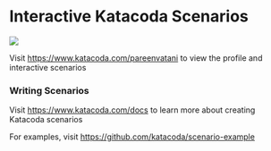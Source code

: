 # Interactive Katacoda Scenarios

[![](http://shields.katacoda.com/katacoda/pareenvatani/count.svg)](https://www.katacoda.com/pareenvatani "Get your profile on Katacoda.com")

Visit https://www.katacoda.com/pareenvatani to view the profile and interactive scenarios

### Writing Scenarios
Visit https://www.katacoda.com/docs to learn more about creating Katacoda scenarios

For examples, visit https://github.com/katacoda/scenario-example
